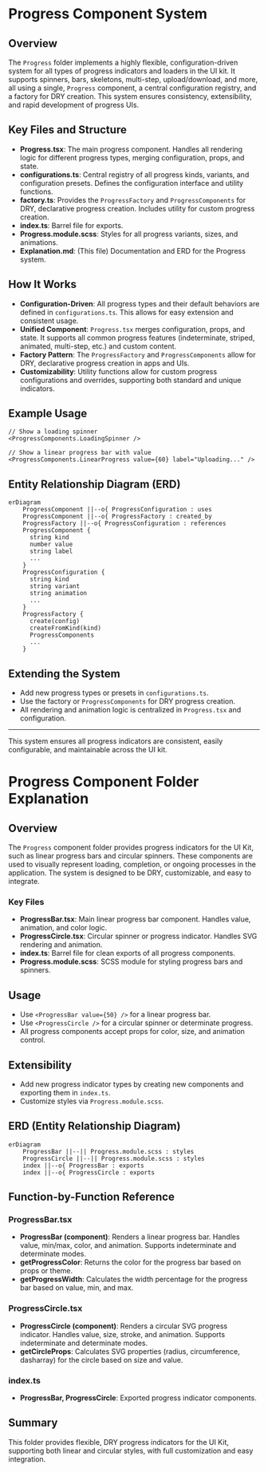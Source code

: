 # Progress Component System

## Overview

The `Progress` folder implements a highly flexible, configuration-driven system for all types of progress indicators and loaders in the UI kit. It supports spinners, bars, skeletons, multi-step, upload/download, and more, all using a single, `Progress` component, a central configuration registry, and a factory for DRY creation. This system ensures consistency, extensibility, and rapid development of progress UIs.

## Key Files and Structure

- **Progress.tsx**: The main progress component. Handles all rendering logic for different progress types, merging configuration, props, and state.
- **configurations.ts**: Central registry of all progress kinds, variants, and configuration presets. Defines the configuration interface and utility functions.
- **factory.ts**: Provides the `ProgressFactory` and `ProgressComponents` for DRY, declarative progress creation. Includes utility for custom progress creation.
- **index.ts**: Barrel file for exports.
- **Progress.module.scss**: Styles for all progress variants, sizes, and animations.
- **Explanation.md**: (This file) Documentation and ERD for the Progress system.

## How It Works

- **Configuration-Driven**: All progress types and their default behaviors are defined in `configurations.ts`. This allows for easy extension and consistent usage.
- **Unified Component**: `Progress.tsx` merges configuration, props, and state. It supports all common progress features (indeterminate, striped, animated, multi-step, etc.) and custom content.
- **Factory Pattern**: The `ProgressFactory` and `ProgressComponents` allow for DRY, declarative progress creation in apps and UIs.
- **Customizability**: Utility functions allow for custom progress configurations and overrides, supporting both standard and unique indicators.

## Example Usage

```tsx
// Show a loading spinner
<ProgressComponents.LoadingSpinner />

// Show a linear progress bar with value
<ProgressComponents.LinearProgress value={60} label="Uploading..." />
```

## Entity Relationship Diagram (ERD)

```mermaid
erDiagram
    ProgressComponent ||--o{ ProgressConfiguration : uses
    ProgressComponent ||--o{ ProgressFactory : created_by
    ProgressFactory ||--o{ ProgressConfiguration : references
    ProgressComponent {
      string kind
      number value
      string label
      ...
    }
    ProgressConfiguration {
      string kind
      string variant
      string animation
      ...
    }
    ProgressFactory {
      create(config)
      createFromKind(kind)
      ProgressComponents
      ...
    }
```

## Extending the System

- Add new progress types or presets in `configurations.ts`.
- Use the factory or `ProgressComponents` for DRY progress creation.
- All rendering and animation logic is centralized in `Progress.tsx` and configuration.

---

This system ensures all progress indicators are consistent, easily configurable, and maintainable across the UI kit.

# Progress Component Folder Explanation

## Overview

The `Progress` component folder provides progress indicators for the UI Kit, such as linear progress bars and circular spinners. These components are used to visually represent loading, completion, or ongoing processes in the application. The system is designed to be DRY, customizable, and easy to integrate.

### Key Files

- **ProgressBar.tsx**: Main linear progress bar component. Handles value, animation, and color logic.
- **ProgressCircle.tsx**: Circular spinner or progress indicator. Handles SVG rendering and animation.
- **index.ts**: Barrel file for clean exports of all progress components.
- **Progress.module.scss**: SCSS module for styling progress bars and spinners.

## Usage

- Use `<ProgressBar value={50} />` for a linear progress bar.
- Use `<ProgressCircle />` for a circular spinner or determinate progress.
- All progress components accept props for color, size, and animation control.

## Extensibility

- Add new progress indicator types by creating new components and exporting them in `index.ts`.
- Customize styles via `Progress.module.scss`.

## ERD (Entity Relationship Diagram)

```mermaid
erDiagram
    ProgressBar ||--|| Progress.module.scss : styles
    ProgressCircle ||--|| Progress.module.scss : styles
    index ||--o{ ProgressBar : exports
    index ||--o{ ProgressCircle : exports
```

## Function-by-Function Reference

### ProgressBar.tsx

- **ProgressBar (component)**: Renders a linear progress bar. Handles value, min/max, color, and animation. Supports indeterminate and determinate modes.
- **getProgressColor**: Returns the color for the progress bar based on props or theme.
- **getProgressWidth**: Calculates the width percentage for the progress bar based on value, min, and max.

### ProgressCircle.tsx

- **ProgressCircle (component)**: Renders a circular SVG progress indicator. Handles value, size, stroke, and animation. Supports indeterminate and determinate modes.
- **getCircleProps**: Calculates SVG properties (radius, circumference, dasharray) for the circle based on size and value.

### index.ts

- **ProgressBar, ProgressCircle**: Exported progress indicator components.

## Summary

This folder provides flexible, DRY progress indicators for the UI Kit, supporting both linear and circular styles, with full customization and easy integration.

